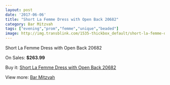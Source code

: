 ```yaml
---
layout: post
date: '2017-06-06'
title: "Short La Femme Dress with Open Back 20682"
category: Bar Mitzvah
tags: ["evening","prom","femme","unique","beaded"]
image: http://img.transblink.com/1535-thickbox_default/short-la-femme-dress-with-open-back-20682.jpg
---
```

Short La Femme Dress with Open Back 20682

On Sales: **$263.99**
<a href="https://www.transblink.com/en/bar-mitzvah/475-short-la-femme-dress-with-open-back-20682.html"><amp-img layout="responsive" width="600" height="600" src="//img.transblink.com/1535-thickbox_default/short-la-femme-dress-with-open-back-20682.jpg" alt="Short La Femme Dress with Open Back 20682 0" /></a>
<a href="https://www.transblink.com/en/bar-mitzvah/475-short-la-femme-dress-with-open-back-20682.html"><amp-img layout="responsive" width="600" height="600" src="//img.transblink.com/1536-thickbox_default/short-la-femme-dress-with-open-back-20682.jpg" alt="Short La Femme Dress with Open Back 20682 1" /></a>

Buy it: [Short La Femme Dress with Open Back 20682](https://www.transblink.com/en/bar-mitzvah/475-short-la-femme-dress-with-open-back-20682.html "Short La Femme Dress with Open Back 20682")

View more: [Bar Mitzvah](https://www.transblink.com/en/2-bar-mitzvah "Bar Mitzvah")
